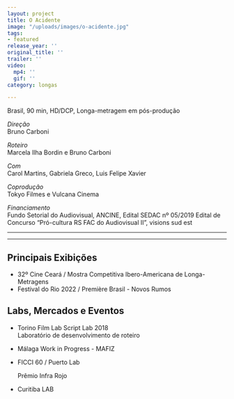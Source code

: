 ```yaml
---
layout: project
title: O Acidente
image: "/uploads/images/o-acidente.jpg"
tags:
- featured
release_year: ''
original_title: ''
trailer: ''
video:
  mp4: ''
  gif: ''
category: longas

---
```

Brasil, 90 min, HD/DCP, Longa-metragem em pós-produção

_Direção_  
Bruno Carboni

_Roteiro_  
Marcela Ilha Bordin e Bruno Carboni

_Com_  
Carol Martins, Gabriela Greco, Luis Felipe Xavier

_Coprodução_  
Tokyo Filmes e Vulcana Cinema

_Financiamento_  
Fundo Setorial do Audiovisual, ANCINE, Edital SEDAC nº 05/2019 Edital de Concurso “Pró-cultura RS FAC do Audiovisual II”, visions sud est

***

***

## Principais Exibições

* 32º Cine Ceará / Mostra Competitiva Ibero-Americana de Longa-Metragens
* Festival do Rio 2022 / Première Brasil - Novos Rumos

## Labs, Mercados e Eventos

* Torino Film Lab Script Lab 2018  
  Laboratório de desenvolvimento de roteiro
* Málaga Work in Progress - MAFIZ
* FICCI 60 / Puerto Lab

  Prêmio Infra Rojo
* Curitiba LAB